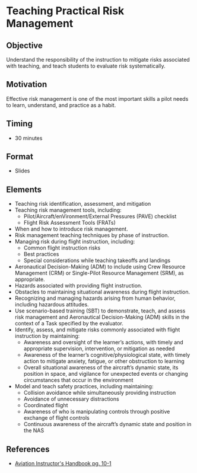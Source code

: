 # Teaching Practical Risk Management

## Objective

Understand the responsibility of the instruction to mitigate risks associated with teaching, and teach students to evaluate risk systematically.

## Motivation

Effective risk management is one of the most important skills a pilot needs to learn, understand, and practice as a habit.

## Timing

- 30 minutes

## Format

- Slides

## Elements

- Teaching risk identification, assessment, and mitigation
- Teaching risk management tools, including:
  - Pilot/Aircraft/enVironment/External Pressures (PAVE) checklist
  - Flight Risk Assessment Tools (FRATs)
- When and how to introduce risk management.
- Risk management teaching techniques by phase of instruction.
- Managing risk during flight instruction, including:
  - Common flight instruction risks
  - Best practices
  - Special considerations while teaching takeoffs and landings
- Aeronautical Decision-Making (ADM) to include using Crew Resource Management (CRM) or Single-Pilot Resource Management (SRM), as appropriate.
- Hazards associated with providing flight instruction.
- Obstacles to maintaining situational awareness during flight instruction.
- Recognizing and managing hazards arising from human behavior, including hazardous attitudes.
- Use scenario-based training (SBT) to demonstrate, teach, and assess risk management and Aeronautical Decision-Making (ADM) skills in the context of a Task specified by the evaluator.
- Identify, assess, and mitigate risks commonly associated with flight instruction by maintaining:
  - Awareness and oversight of the learner’s actions, with timely and appropriate supervision, intervention, or mitigation as needed
  - Awareness of the learner’s cognitive/physiological state, with timely action to mitigate anxiety, fatigue, or other obstruction to learning
  - Overall situational awareness of the aircraft’s dynamic state, its position in space, and vigilance for unexpected events or changing circumstances that occur in the environment
- Model and teach safety practices, including maintaining:
  - Collision avoidance while simultaneously providing instruction
  - Avoidance of unnecessary distractions
  - Coordinated flight
  - Awareness of who is manipulating controls through positive exchange of flight controls
  - Continuous awareness of the aircraft’s dynamic state and position in the NAS

## References

- [Aviation Instructor's Handbook pg. 10-1](/_references/AIH/10-1)
